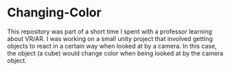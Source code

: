 # Changing-Color
This repository was part of a short time I spent with a professor learning about VR/AR. I was working on a small unity project that involved getting objects to react in a certain way when looked at by a camera. In this case, the object (a cube) would change color when being looked at by the camera object.
